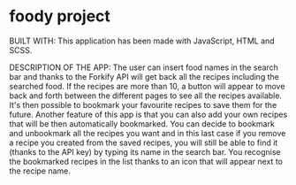 # foody project

BUILT WITH:
This application has been made with JavaScript, HTML and SCSS.

DESCRIPTION OF THE APP:
The user can insert food names in the search bar and thanks to the Forkify API will get back all the recipes including the searched food.
If the recipes are more than 10, a button will appear to move back and forth between the different pages to see all the recipes available.
It's then possible to bookmark your favourite recipes to save them for the future.
Another feature of this app is that you can also add your own recipes that will be then automatically bookmarked.
You can decide to bookmark and unbookmark all the recipes you want and in this last case if you remove a recipe you created from the saved recipes, you will still be able to find it (thanks to the API key) by typing its name in the search bar.
You recognise the bookmarked recipes in the list thanks to an icon that will appear next to the recipe name.
